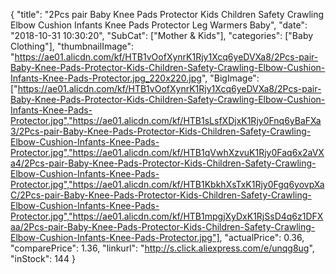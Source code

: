 {
	"title": "2Pcs pair Baby Knee Pads Protector Kids Children Safety Crawling Elbow Cushion Infants Knee Pads Protector Leg Warmers Baby",
	"date": "2018-10-31 10:30:20",
	"SubCat": ["Mother & Kids"],
	"categories": ["Baby Clothing"],
	"thumbnailImage": "https://ae01.alicdn.com/kf/HTB1vOofXynrK1Rjy1Xcq6yeDVXa8/2Pcs-pair-Baby-Knee-Pads-Protector-Kids-Children-Safety-Crawling-Elbow-Cushion-Infants-Knee-Pads-Protector.jpg_220x220.jpg",
	"BigImage": ["https://ae01.alicdn.com/kf/HTB1vOofXynrK1Rjy1Xcq6yeDVXa8/2Pcs-pair-Baby-Knee-Pads-Protector-Kids-Children-Safety-Crawling-Elbow-Cushion-Infants-Knee-Pads-Protector.jpg","https://ae01.alicdn.com/kf/HTB1sLsfXDjxK1Rjy0Fnq6yBaFXa3/2Pcs-pair-Baby-Knee-Pads-Protector-Kids-Children-Safety-Crawling-Elbow-Cushion-Infants-Knee-Pads-Protector.jpg","https://ae01.alicdn.com/kf/HTB1qVwhXzvuK1Rjy0Faq6x2aVXa4/2Pcs-pair-Baby-Knee-Pads-Protector-Kids-Children-Safety-Crawling-Elbow-Cushion-Infants-Knee-Pads-Protector.jpg","https://ae01.alicdn.com/kf/HTB1KbkhXsTxK1Rjy0Fgq6yovpXaC/2Pcs-pair-Baby-Knee-Pads-Protector-Kids-Children-Safety-Crawling-Elbow-Cushion-Infants-Knee-Pads-Protector.jpg","https://ae01.alicdn.com/kf/HTB1mpgjXyDxK1RjSsD4q6z1DFXaa/2Pcs-pair-Baby-Knee-Pads-Protector-Kids-Children-Safety-Crawling-Elbow-Cushion-Infants-Knee-Pads-Protector.jpg"],
	"actualPrice": 0.36,
	"comparePrice": 1.36,
	"linkurl": "http://s.click.aliexpress.com/e/unqg8ug",
	"inStock": 144
}
